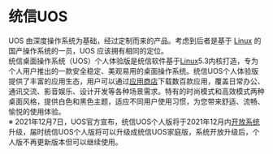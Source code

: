 # 统信UOS

UOS 由深度操作系统为基础，经过定制而来的产品。考虑到后者是基于 [Linux](https://baike.baidu.com/item/Linux/27050?fromModule=lemma_inlink) 的国产操作系统的一员，UOS 应该拥有相同的定位。  
统信桌面操作系统（UOS）个人体验版是统信软件基于[Linux](https://baike.baidu.com/item/Linux/27050?fromModule=lemma_inlink)5.3内核打造，专为个人用户推出的一款安全稳定、美观易用的桌面操作系统。统信UOS个人体验版提供了丰富的应用生态，用户可以通过[应用商店](https://baike.baidu.com/item/应用商店/10224703?fromModule=lemma_inlink)下载数百款应用，覆盖日常办公、通讯交流、影音娱乐、设计开发等各种场景需求。特有的时尚模式和高效模式两种桌面风格，提供白色和黑色主题，适应不同用户使用习惯，为您带来舒适、流畅、愉悦的使用体验。  
※ 2021年12月7日，UOS官方宣布，统信UOS个人版将于2021年12月内[开放系统](https://baike.baidu.com/item/开放系统/2082644?fromModule=lemma_inlink)升级，届时统信UOS个人版将可以升级成统信UOS家庭版，系统开放升级后，个人版不再更新版本但可以继续使用。